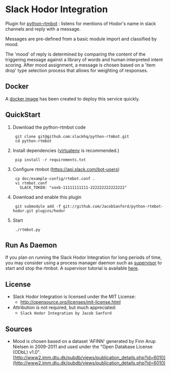 Slack Hodor Integration
=============
Plugin for [python-rtmbot](https://github.com/slackhq/python-rtmbot) : listens for mentions of Hodor's name in slack
channels and reply with a message.

Messages are pre-defined from a basic module import and classified by mood.

The 'mood' of reply is determined by comparing the content of the triggering
message against a library of words and human interpreted intent scoring. After
mood assignment, a message is chosen based on a 'item drop' type selection process
that allows for weighting of responses.

## Docker
A [docker image](https://registry.hub.docker.com/u/jacobsanford/slack-hodor/) has been created to deploy this service quickly.

QuickStart
-----------
1. Download the python-rtmbot code

        git clone git@github.com:slackhq/python-rtmbot.git
        cd python-rtmbot

2. Install dependencies ([virtualenv](http://virtualenv.readthedocs.org/en/latest/) is recommended.)

        pip install -r requirements.txt

3. Configure rtmbot (https://api.slack.com/bot-users)

        cp doc/example-config/rtmbot.conf .
        vi rtmbot.conf
          SLACK_TOKEN: "xoxb-11111111111-222222222222222"

4. Download and enable this plugin

        git submodule add -f git://github.com/JacobSanford/python-rtmbot-hodor.git plugins/hodor

5. Start

        ./rtmbot.py

Run As Daemon
-----------
If you plan on running the Slack Hodor Integration for long periods of time, you may consider using a process manager
daemon such as [supervisor](http://supervisord.org/) to start and stop the rtmbot. A supervisor tutorial is available
[here](https://www.digitalocean.com/community/tutorials/how-to-install-and-manage-supervisor-on-ubuntu-and-debian-vps).


License
-----------
- Slack Hodor Integration is licensed under the MIT License:
  - http://opensource.org/licenses/mit-license.html
- Attribution is not required, but much appreciated:
  - `Slack Hodor Integration by Jacob Sanford`

Sources
-----------
- Mood is chosen based on a dataset 'AFINN' generated by Finn Arup Nielsen in 2009-2011 and used under the
"Open Database License (ODbL) v1.0".
[http://www2.imm.dtu.dk/pubdb/views/publication_details.php?id=6010](http://www2.imm.dtu.dk/pubdb/views/publication_details.php?id=6010)

